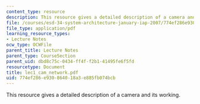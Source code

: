 ```yaml
---
content_type: resource
description: This resource gives a detailed description of a camera and its working.
file: /courses/esd-34-system-architecture-january-iap-2007/774ef286e930864018a3e885fb074bcb_lec1_cam_network.pdf
file_type: application/pdf
learning_resource_types:
- Lecture Notes
ocw_type: OCWFile
parent_title: Lecture Notes
parent_type: CourseSection
parent_uid: dbd8c75c-0434-ff4f-f2b1-41495fe6f5fd
resourcetype: Document
title: lec1_cam_network.pdf
uid: 774ef286-e930-8640-18a3-e885fb074bcb
---
```

This resource gives a detailed description of a camera and its working.

